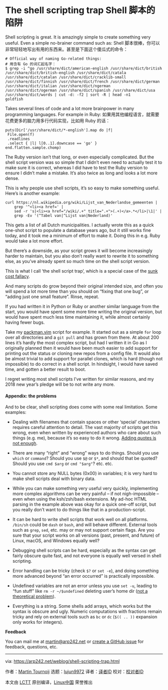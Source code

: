 [#]: collector: (lujun9972)
[#]: translator: (jdh8383)
[#]: reviewer: ( )
[#]: publisher: ( )
[#]: url: ( )
[#]: subject: (The shell scripting trap)
[#]: via: (https://arp242.net/weblog/shell-scripting-trap.html)
[#]: author: (Martin Tournoij https://arp242.net/)

The shell scripting trap
Shell 脚本的陷阱
======


Shell scripting is great. It is amazingly simple to create something very useful. Even a simple no-brainer command such as:
Shell 脚本很棒，你可以非常轻轻地写出有用的东西来。甚至是下面这个傻瓜式的命令：
```
# Official way of naming Go-related things:
# 用含有 Go 的词汇起名字：
$ grep -i ^go /usr/share/dict/american-english /usr/share/dict/british /usr/share/dict/british-english /usr/share/dict/catala /usr/share/dict/catalan /usr/share/dict/cracklib-small /usr/share/dict/finnish /usr/share/dict/french /usr/share/dict/german /usr/share/dict/italian /usr/share/dict/ngerman /usr/share/dict/ogerman /usr/share/dict/spanish /usr/share/dict/usa /usr/share/dict/words | cut -d: -f2 | sort -R | head -n1
goldfish
```

Takes several lines of code and a lot more brainpower in many programming languages. For example in Ruby:
如果用其他编程语言，就需要花费更多的脑力用多行代码实现，比如用 Ruby 的话：
```
puts(Dir['/usr/share/dict/*-english'].map do |f|
 File.open(f)
 .readlines
 .select { |l| l[0..1].downcase == 'go' }
end.flatten.sample.chomp)
```

The Ruby version isn’t that long, or even especially complicated. But the shell script version was so simple that I didn’t even need to actually test it to make sure it is correct, whereas I did have to test the Ruby version to ensure I didn’t make a mistake. It’s also twice as long and looks a lot more dense.

This is why people use shell scripts, it’s so easy to make something useful. Here’s is another example:

```
curl https://nl.wikipedia.org/wiki/Lijst_van_Nederlandse_gemeenten |
    grep '^<li><a href=' |
    sed -r 's|<li><a href="/wiki/.+" title=".+">(.+)</a>.*</li>|\1|' |
    grep -Ev '(^Tabel van|^Lijst van|Nederland)'
```

This gets a list of all Dutch municipalities. I actually wrote this as a quick one-shot script to populate a database years ago, but it still works fine today, and it took me a minimum of effort to make it. Doing this in e.g. Ruby would take a lot more effort.

But there’s a downside, as your script grows it will become increasingly harder to maintain, but you also don’t really want to rewrite it to something else, as you’ve already spent so much time on the shell script version.

This is what I call ‘the shell script trap’, which is a special case of the [sunk cost fallacy][1].

And many scripts do grow beyond their original intended size, and often you will spend a lot more time than you should on “fixing that one bug”, or “adding just one small feature”. Rinse, repeat.

If you had written it in Python or Ruby or another similar language from the start, you would have spent some more time writing the original version, but would have spent much less time maintaining it, while almost certainly having fewer bugs.

Take my [packman.vim][2] script for example. It started out as a simple `for` loop over all directories and a `git pull` and has grown from there. At about 200 lines it’s hardly the most complex script, but had I written it in Go as I originally planned then it would have been much easier to add support for printing out the status or cloning new repos from a config file. It would also be almost trivial to add support for parallel clones, which is hard (though not impossible) to do correct in a shell script. In hindsight, I would have saved time, and gotten a better result to boot.

I regret writing most shell scripts I’ve written for similar reasons, and my 2018 new year’s pledge will be to not write any more.

#### Appendix: the problems

And to be clear, shell scripting does come with some real limitation. Some examples:

  * Dealing with filenames that contain spaces or other ‘special’ characters requires careful attention to detail. The vast majority of scripts get this wrong, even when written by experienced authors who care about such things (e.g. me), because it’s so easy to do it wrong. [Adding quotes is not enough][3].

  * There are many “right” and “wrong” ways to do things. Should you use `which` or `command`? Should you use `$@` or `$*`, and should that be quoted? Should you use `cmd $arg` or `cmd "$arg"`? etc. etc.

  * You cannot store any NULL bytes (0x00) in variables; it is very hard to make shell scripts deal with binary data.

  * While you can make something very useful very quickly, implementing more complex algorithms can be very painful – if not nigh-impossible – even when using the ksh/zsh/bash extensions. My ad-hoc HTML parsing in the example above was okay for a quick one-off script, but you really don’t want to do things like that in a production-script.

  * It can be hard to write shell scripts that work well on all platforms. `/bin/sh` could be `dash` or `bash`, and will behave different. External tools such as `grep`, `sed`, etc. may or may not support certain flags. Are you sure that your script works on all versions (past, present, and future) of Linux, macOS, and Windows equally well?

  * Debugging shell scripts can be hard, especially as the syntax can get fairly obscure quite fast, and not everyone is equally well versed in shell scripting.

  * Error handling can be tricky (check `$?` or `set -e`), and doing something more advanced beyond “an error occurred” is practically impossible.

  * Undefined variables are not an error unless you use `set -u`, leading to “fun stuff” like `rm -r ~/$undefined` deleting user’s home dir ([not a theoretical problem][4]).

  * Everything is a string. Some shells add arrays, which works but the syntax is obscure and ugly. Numeric computations with fractions remain tricky and rely on external tools such as `bc` or `dc` (`$(( .. ))` expansion only works for integers).




**Feedback**

You can mail me at [martin@arp242.net][5] or [create a GitHub issue][6] for feedback, questions, etc.

--------------------------------------------------------------------------------

via: https://arp242.net/weblog/shell-scripting-trap.html

作者：[Martin Tournoij][a]
选题：[lujun9972][b]
译者：[译者ID](https://github.com/译者ID)
校对：[校对者ID](https://github.com/校对者ID)

本文由 [LCTT](https://github.com/LCTT/TranslateProject) 原创编译，[Linux中国](https://linux.cn/) 荣誉推出

[a]: https://arp242.net/
[b]: https://github.com/lujun9972
[1]: https://youarenotsosmart.com/2011/03/25/the-sunk-cost-fallacy/
[2]: https://github.com/Carpetsmoker/packman.vim
[3]: https://dwheeler.com/essays/filenames-in-shell.html
[4]: https://github.com/ValveSoftware/steam-for-linux/issues/3671
[5]: mailto:martin@arp242.net
[6]: https://github.com/Carpetsmoker/arp242.net/issues/new
